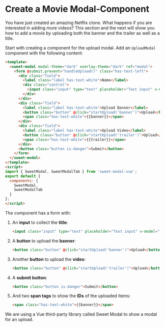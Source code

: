 # Create a Movie Modal-Component

You have just created an amazing Netflix clone. What happens if you are interested in adding more videos? This section and the next will show you how to add a movie by uploading both the banner and the trailer as well as a title.

Start with creating a component for the upload modal. Add an `UploadModal` component with the following content:

```html
<template>
  <sweet-modal modal-theme="dark" overlay-theme="dark" ref="modal">
    <form @submit.prevent="handleUpload()" class="has-text-left">
      <div class="field">
        <label class="label has-text-white">Name</label>
        <div class="control">
          <input class="input" type="text" placeholder="Text input" v-model="title">
        </div>
      </div>
      <div class="field">
        <label class="label has-text-white">Upload Banner</label>
        <button class="button" @click="startUpload('banner')">Upload</button>
        <span class="has-text-white">{{banner}}</span>
      </div>
      <div class="field">
        <label class="label has-text-white">Upload Video</label>
        <button class="button" @click="startUpload('trailer')">Upload</button>
        <span class="has-text-white">{{trailer}}</span>
      </div>
      <button class="button is-danger">Submit</button>
    </form>
  </sweet-modal>
</template>
<script>
import { SweetModal, SweetModalTab } from 'sweet-modal-vue';
export default {
  components: {
    SweetModal,
    SweetModalTab
  }
};
</script>
```

The component has a form with:


1. An **input** to collect the **title**:
    ```html
    <input class="input" type="text" placeholder="Text input" v-model="title">
    ```
2. A **button** to upload the **banner**:
    ```html
    <button class="button" @click="startUpload('banner')">Upload</button>
    ```
3. Another **button** to upload the **video**:
    ```html
    <button class="button" @click="startUpload('trailer')">Upload</button>
    ```
4. A **submit button**:
    ```html
    <button class="button is-danger">Submit</button>
    ```
5. And two **span tags** to show the **IDs** of the uploaded items:
    ```html
    <span class="has-text-white">{{banner}}</span>
    ```

We are using a Vue third-party library called Sweet Modal to show a modal for an upload.